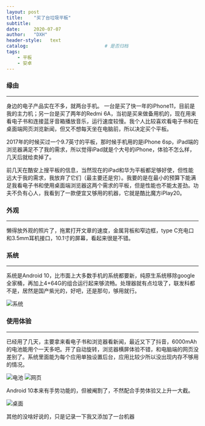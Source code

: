 ```yaml
---
layout: post                   
title:    "买了台垃圾平板"                  
subtitle:                         
date:     2020-07-07              
author:   "DXH"                     
header-style:   text                
catalog:                            # 是否归档
tags:                              
    - 平板
    - 安卓
---
```


### 缘由
***
身边的电子产品实在不多，就两台手机。 一台是买了快一年的iPhone11，目前是我的主力机；另一台是买了两年的Redmi 6A，当初是买来做备用机的，现在用来看电子书和连接蓝牙音箱播放音乐，运行速度较慢。我个人比较喜欢看电子书和在桌面端网页浏览新闻，但又不想每天坐在电脑前，所以决定买个平板。

2017年的时候买过一个9.7英寸的平板，那时候手机用的是iPhone 6sp，iPad端的浏览器满足不了我的需求，所以觉得iPad就是个大号的iPhone，体验不怎么样，几天后就给卖掉了。

前几天在酷安上搜平板的信息，当然现在的iPad和华为平板都足够好使，但性能远大于我的需求，我放弃了它们（最主要还是穷）。我要的是在最小的预算下能满足我看电子书和使用桌面端浏览器这两个需求的平板，但是性能也不能太差劲。功夫不负有心人，我看到了一款便宜又够用的机器，它就是酷比魔方iPlay20。

### 外观
***
懒得放外观的照片了，拖累打开文章的速度，金属背板和窄边框，type C充电口和3.5mm耳机接口，10.1寸的屏幕，看起来很是不错。

### 系统
***
系统是Android 10，比市面上大多数手机的系统都要新，纯原生系统移除google全家桶，再加上4+64G的组合运行起来够流畅。处理器就有点垃圾了，联发科都不是，居然是国产紫光的，好吧，还是那句，够用就行。

![系统](/img/系统.png)

### 使用体验
***
已经用了几天，主要拿来看电子书和浏览器看新闻，最近又下了抖音，6000mAh的电池能用个一天多吧。开了自动旋转，浏览器横屏体验不错，和电脑端的网页没差别了。系统里面能为每个应用单独设置后台，应用比较少所以没出现内存不够用的情况。

![电池](/img/电池.png)
![网页](/img/网页.png)

Android 10本来有手势功能的，但被阉割了，不然配合手势体验又上升一大截。

![桌面](/img/桌面.png)

其他的没啥好说的，只是记录一下我又添加了一台机器
